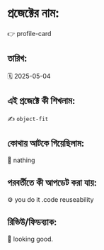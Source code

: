 # প্রজেক্টের নাম:
👉 profile-card

## তারিখ:
🗓️ 2025-05-04

## এই প্রজেক্টে কী শিখলাম:
✍️ `object-fit`

## কোথায় আটকে গিয়েছিলাম:
🐞 nathing

## পরবর্তীতে কী আপডেট করা যায়:
⚙️ you do it .code reuseability 

## রিভিউ/ফিডব্যাক:
💬 looking good.
